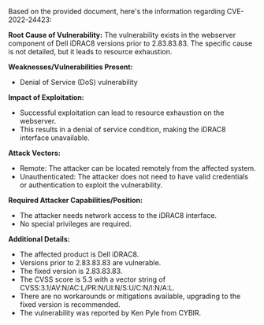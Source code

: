 Based on the provided document, here's the information regarding CVE-2022-24423:

**Root Cause of Vulnerability:**
The vulnerability exists in the webserver component of Dell iDRAC8 versions prior to 2.83.83.83. The specific cause is not detailed, but it leads to resource exhaustion.

**Weaknesses/Vulnerabilities Present:**
- Denial of Service (DoS) vulnerability

**Impact of Exploitation:**
- Successful exploitation can lead to resource exhaustion on the webserver.
- This results in a denial of service condition, making the iDRAC8 interface unavailable.

**Attack Vectors:**
- Remote: The attacker can be located remotely from the affected system.
- Unauthenticated: The attacker does not need to have valid credentials or authentication to exploit the vulnerability.

**Required Attacker Capabilities/Position:**
- The attacker needs network access to the iDRAC8 interface.
- No special privileges are required.

**Additional Details:**
- The affected product is Dell iDRAC8.
- Versions prior to 2.83.83.83 are vulnerable.
- The fixed version is 2.83.83.83.
- The CVSS score is 5.3 with a vector string of CVSS:3.1/AV:N/AC:L/PR:N/UI:N/S:U/C:N/I:N/A:L.
- There are no workarounds or mitigations available, upgrading to the fixed version is recommended.
- The vulnerability was reported by Ken Pyle from CYBIR.